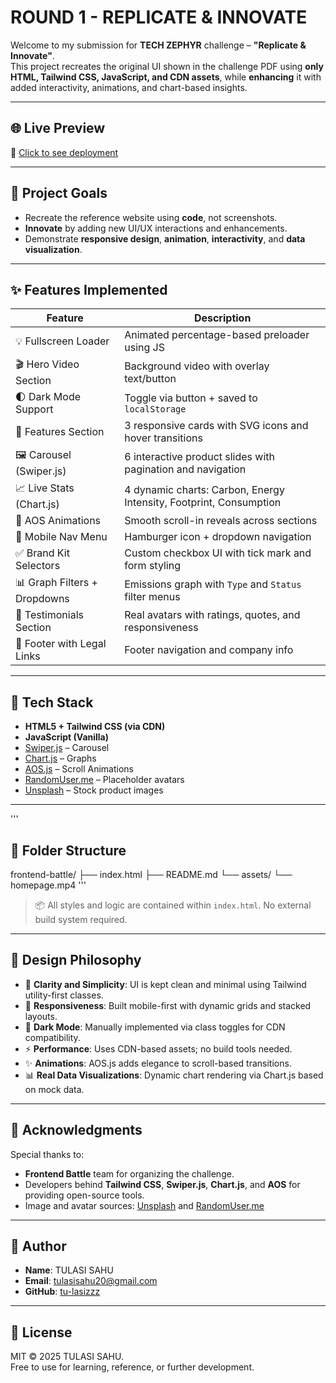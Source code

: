 # ROUND 1 - REPLICATE & INNOVATE

Welcome to my submission for **TECH ZEPHYR** challenge – **"Replicate & Innovate"**.  
This project recreates the original UI shown in the challenge PDF using **only HTML, Tailwind CSS, JavaScript, and CDN assets**, while **enhancing** it with added interactivity, animations, and chart-based insights.

---

## 🌐 Live Preview

🔗 [Click to see deployment]()

---

## 🎯 Project Goals

- Recreate the reference website using **code**, not screenshots.
- **Innovate** by adding new UI/UX interactions and enhancements.
- Demonstrate **responsive design**, **animation**, **interactivity**, and **data visualization**.

---

## ✨ Features Implemented

| Feature                             | Description                                                                 |
|-------------------------------------|-----------------------------------------------------------------------------|
| 💡 Fullscreen Loader                | Animated percentage-based preloader using JS                                |
| 🎬 Hero Video Section               | Background video with overlay text/button                                  |
| 🌓 Dark Mode Support                | Toggle via button + saved to `localStorage`                                |
| 🧠 Features Section                 | 3 responsive cards with SVG icons and hover transitions                    |
| 🖼️ Carousel (Swiper.js)            | 6 interactive product slides with pagination and navigation                |
| 📈 Live Stats (Chart.js)           | 4 dynamic charts: Carbon, Energy Intensity, Footprint, Consumption         |
| 🧪 AOS Animations                   | Smooth scroll-in reveals across sections                                   |
| 📱 Mobile Nav Menu                 | Hamburger icon + dropdown navigation                                       |
| ✅ Brand Kit Selectors              | Custom checkbox UI with tick mark and form styling                         |
| 📊 Graph Filters + Dropdowns       | Emissions graph with `Type` and `Status` filter menus                      |
| 💬 Testimonials Section            | Real avatars with ratings, quotes, and responsiveness                      |
| 🦶 Footer with Legal Links         | Footer navigation and company info                                         |

---

## 🧩 Tech Stack

- **HTML5 + Tailwind CSS (via CDN)**
- **JavaScript (Vanilla)**
- [Swiper.js](https://swiperjs.com/) – Carousel
- [Chart.js](https://www.chartjs.org/) – Graphs
- [AOS.js](https://michalsnik.github.io/aos/) – Scroll Animations
- [RandomUser.me](https://randomuser.me/) – Placeholder avatars
- [Unsplash](https://unsplash.com/) – Stock product images

---
'''
## 📁 Folder Structure
frontend-battle/
├── index.html
├── README.md
└── assets/
└── homepage.mp4
'''

> 📦 All styles and logic are contained within `index.html`. No external build system required.

---

## 🎨 Design Philosophy

- 🎯 **Clarity and Simplicity**: UI is kept clean and minimal using Tailwind utility-first classes.
- 📱 **Responsiveness**: Built mobile-first with dynamic grids and stacked layouts.
- 🌙 **Dark Mode**: Manually implemented via class toggles for CDN compatibility.
- ⚡ **Performance**: Uses CDN-based assets; no build tools needed.
- ✨ **Animations**: AOS.js adds elegance to scroll-based transitions.
- 📊 **Real Data Visualizations**: Dynamic chart rendering via Chart.js based on mock data.

---

## 🙏 Acknowledgments

Special thanks to:

- **Frontend Battle** team for organizing the challenge.
- Developers behind **Tailwind CSS**, **Swiper.js**, **Chart.js**, and **AOS** for providing open-source tools.
- Image and avatar sources: [Unsplash](https://unsplash.com/) and [RandomUser.me](https://randomuser.me/)

---

## 👤 Author

- **Name**: TULASI SAHU
- **Email**: [tulasisahu20@gmail.com](tulasisahu20@gmail.com)  
- **GitHub**: [tu-lasizzz](https://github.com/tu-lasizzzz)

---

## 📜 License

MIT © 2025 TULASI SAHU.  
Free to use for learning, reference, or further development.
